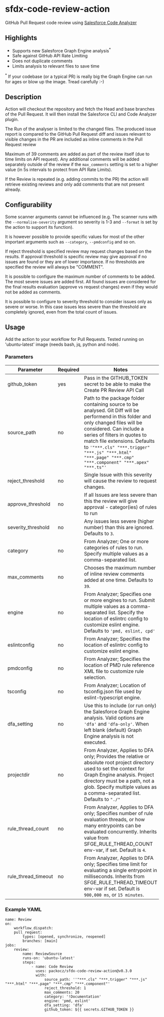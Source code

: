 # sfdx-code-review-action
GitHub Pull Request code review using [Salesforce Code Analyzer](https://forcedotcom.github.io/sfdx-scanner/en/scanner-commands/run/)
## Highlights
- Supports new Salesforce Graph Engine analysis<sup>*</sup>
- Safe against GitHub API Rate Limiting
- Does not duplicate comments
- Limits analysis to relevant files to save time

<sup>*</sup> If your codebase (or a typical PR) is really big the Graph Engine can run for ages or blow up the image. Tread carefully :-)
## Description
Action will checkout the repository and fetch the Head and base branches of the Pull Request. It will then install the Salesforce CLI and Code Analyzer plugin.

The Run of the analyser is limited to the changed files. The produced issue report is compared to the GitHub Pull Request diff and issues relevant to visible changes in the PR are included as inline comments in the Pull Request review

Maximum of 39 comments are added as part of the review itself (due to time limits on API request). Any additional comments will be added separately outside of the review if the ```max_comments``` setting is set to a higher value (in 5s intervals to protect from API Rate Limits). 

If the Review is repeated (e.g. adding commits to the PR) the action will retrieve existing reviews and only add comments that are not present already. 
## Configurability
Some scanner arguments cannot be influenced (e.g. The scanner runs with the ```--normalise-severity``` argument so severity is 1-3 and ```--format``` is set by the action to support its function). 

It is however possible to provide specific values for most of the other important arguments such as ```--category```, ```--pmdconfig``` and so on.

If reject threshold is specified review may request changes based on the results. If approval threshold is specific review may give approval if no issues are found or they are of lower importance. If no thresholds are specified the review will always be "COMMENT". 

It is possible to configure the maximum number of comments to be added. The most severe issues are added first. All found issues are considered for the final results evaluation (approve vs request changes) even if they would not be added as comments. 

It is possible to configure to severity threshold to consider issues only as severe or worse. In this case issues less severe than the threshold are completely ignored, even from the total count of issues.
## Usage
Add the action to your workflow for Pull Requests. Tested running on 'ubuntu-latest' image (needs bash, jq, python and node).
### Parameters
| Parameter         | Required     | Notes |
|--------------|-----------|------------|
| github_token | yes      | Pass in the GITHUB_TOKEN secret to be able to make the Create PR Review API Call        |
| source_path      | no  | Path to the package folder containing source to be analysed. Git Diff will be performend in this folder and only changed files will be considered. Can include a series of filters in quotes to match file extensions. Defaults to ```'"***.cls" "***.trigger" "***.js" "***.html" "***.page" "***.cmp" "***.component" "***.apex" "***.ts"'```      |
| reject_threshold  | no | Single Issue with this severity will cause the review to request changes. |
| approve_threshold | no | If all Issues are less severe than this the review will give approval - categor(ies) of rules to run |
| severity_threshold  | no | Any issues less severe (higher number) than this are ignored. Defaults to ```3```.|
| category          | no | From Analyzer; One or more categories of rules to run. Specify multiple values as a comma-separated list.  |
| max_comments          | no | Chooses the maximum number of inline review comments added at one time. Defaults to ```39```. |
| engine          | no | From Analyzer; Specifies one or more engines to run. Submit multiple values as a comma-separated list. Specify the location of eslintrc config to customize eslint engine. Defaults to ```'pmd, eslint, cpd'```  |
| eslintconfig          | no | From Analyzer;  Specifies the location of eslintrc config to customize eslint engine.  |
| pmdconfig          | no | From Analyzer;  Specifies the location of PMD rule reference XML file to customize rule selection.  |
| tsconfig          | no | From Analyzer;  Location of tsconfig.json file used by eslint-typescript engine.  |
| dfa_setting          | no | Use this to include (or run only) the Salesforce Graph Engine analysis. Valid options are ```'dfa'``` and ```'dfa-only'```. When left blank (default) Graph Engine analysis is not executed.  |
| projectdir          | no | From Analyzer, Applies to DFA only; Provides the relative or absolute root project directory used to set the context for Graph Engine analysis. Project directory must be a path, not a glob. Specify multiple values as a comma-separated list. Defaults to ```"./"```  |
| rule_thread_count          | no | From Analyzer, Applies to DFA only; Specifies number of rule evaluation threads, or how many entrypoints can be evaluated concurrently. Inherits value from SFGE_RULE_THREAD_COUNT env-var, if set. Default is ```4```.  |
| rule_thread_timeout          | no | From Analyzer, Applies to DFA only; Specifies time limit for evaluating a single entrypoint in milliseconds. Inherits from SFGE_RULE_THREAD_TIMEOUT env-var if set. Default is ```900,000 ms```, or ```15 minutes```.  |



### Example YAML

```
name: Review
on:
    workflow_dispatch:
    pull_request:
        types: [opened, synchronize, reopened]
        branches: [main]
jobs:
    review:
        name: ReviewSource
        runs-on: 'ubuntu-latest'
        steps:
            - name: Code Review
              uses: packocz/sfdx-code-review-action@v0.3.0
              with:
                  source_path: ''"***.cls" "***.trigger" "***.js" "***.html" "***.page" "***.cmp" "***.component"'
                  reject_threshold: 1
                  max_comments: 20
                  category: '!Documentation'
                  engine: 'pmd, eslint'
                  dfa_setting: 'dfa'
                  github_token: ${{ secrets.GITHUB_TOKEN }}
```

